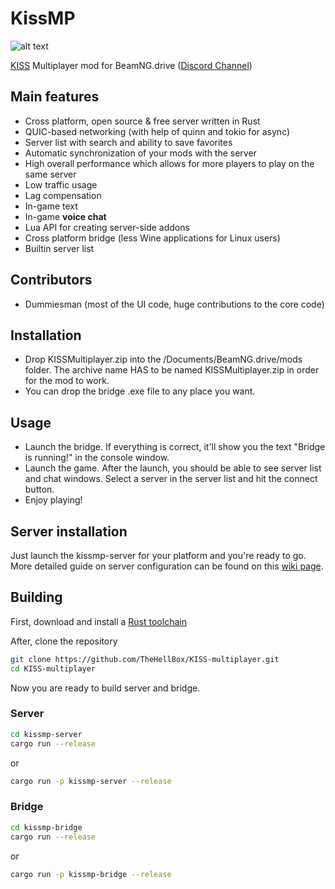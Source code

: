 # KissMP
![alt text](https://i.imgur.com/kxocgKD.png)

[KISS](https://en.wikipedia.org/wiki/KISS_principle) Multiplayer mod for BeamNG.drive ([Discord Channel](https://discord.gg/ANPsDkeVVF))

## Main features
- Cross platform, open source & free server written in Rust
- QUIC-based networking (with help of quinn and tokio for async)
- Server list with search and ability to save favorites
- Automatic synchronization of your mods with the server
- High overall performance which allows for more players to play on the same server
- Low traffic usage
- Lag compensation
- In-game text
- In-game **voice chat**
- Lua API for creating server-side addons
- Cross platform bridge (less Wine applications for Linux users)
- Builtin server list

## Contributors
- Dummiesman (most of the UI code, huge contributions to the core code)

## Installation
- Drop KISSMultiplayer.zip into the /Documents/BeamNG.drive/mods folder. The archive name HAS to be named KISSMultiplayer.zip in order 
for the mod to work.
- You can drop the bridge .exe file to any place you want.

## Usage
- Launch the bridge. If everything is correct, it'll show you the text "Bridge is running!" in the console window.
- Launch the game. After the launch, you should be able to see server list and chat windows. Select a server in the server list
and hit the connect button.
- Enjoy playing!

## Server installation
Just launch the kissmp-server for your platform and you're ready to go.
More detailed guide on server configuration can be found on this [wiki page](https://github.com/TheHellBox/KISS-multiplayer/wiki/Server-installation).


## Building
First, download and install a [Rust toolchain](https://rustup.rs/)

After, clone the repository
```sh
git clone https://github.com/TheHellBox/KISS-multiplayer.git
cd KISS-multiplayer
```
Now you are ready to build server and bridge.
### Server
```sh
cd kissmp-server
cargo run --release
```
or
```sh
cargo run -p kissmp-server --release
```
### Bridge
```sh
cd kissmp-bridge
cargo run --release
```
or
```sh
cargo run -p kissmp-bridge --release
```
